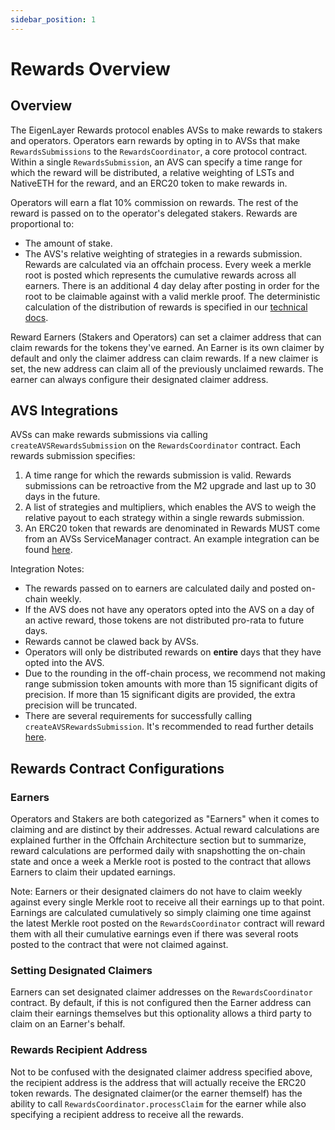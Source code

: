 ```yaml
---
sidebar_position: 1
---
```


# Rewards Overview

## Overview

The EigenLayer Rewards protocol enables AVSs to make rewards to stakers and operators. Operators earn rewards by opting in to AVSs that make `RewardsSubmissions` to the `RewardsCoordinator`, a core protocol contract. Within a single `RewardsSubmission`, an AVS can specify a time range for which the reward will be distributed, a relative weighting of LSTs and NativeETH for the reward, and an ERC20 token to make rewards in.  

Operators will earn a flat 10% commission on rewards. The rest of the reward is passed on to the operator's delegated stakers. Rewards are proportional to:
- The amount of stake.
- The AVS's relative weighting of strategies in a rewards submission.
Rewards are calculated via an offchain process. Every week a merkle root is posted which represents the cumulative rewards across all earners. There is an additional 4 day delay after posting in order for the root to be claimable against with a valid merkle proof. The deterministic calculation of the distribution of rewards is specified in our [technical docs](https://hackmd.io/u-NHKEvtQ7m7CVDb4_42bA). 

Reward Earners (Stakers and Operators) can set a claimer address that can claim rewards for the tokens they've earned. An Earner is its own claimer by default and only the claimer address can claim rewards. If a new claimer is set, the new address can claim all of the previously unclaimed rewards. The earner can always configure their designated claimer address.


## AVS Integrations

AVSs can make rewards submissions via calling `createAVSRewardsSubmission` on the `RewardsCoordinator` contract. Each rewards submission specifies:  

1. A time range for which the rewards submission is valid. Rewards submissions can be retroactive from the M2 upgrade and last up to 30 days in the future.
2. A list of strategies and multipliers, which enables the AVS to weigh the relative payout to each strategy within a single rewards submission.
3. An ERC20 token that rewards are denominated in
Rewards MUST come from an AVSs ServiceManager contract. An example integration can be found [here](https://github.com/Layr-Labs/eigenlayer-middleware/blob/v0.2.0-rc2-holesky-preprod-rewards/src/ServiceManagerBase.sol#L76-L104).  

Integration Notes:
- The rewards passed on to earners are calculated daily and posted on-chain weekly.
- If the AVS does not have any operators opted into the AVS on a day of an active reward, those tokens are not distributed pro-rata to future days.
- Rewards cannot be clawed back by AVSs.
- Operators will only be distributed rewards on **entire** days that they have opted into the AVS.
- Due to the rounding in the off-chain process, we recommend not making range submission token amounts with more than 15 significant digits of precision. If more than 15 significant digits are provided, the extra precision will be truncated.
- There are several requirements for successfully calling `createAVSRewardsSubmission`. It's recommended to read further details [here](https://github.com/Layr-Labs/eigenlayer-contracts/blob/v0.3.0-rc3-holesky-preprod-rewards/docs/core/RewardsCoordinator.md#createavsrewardssubmission).


## Rewards Contract Configurations

### Earners 
Operators and Stakers are both categorized as "Earners" when it comes to claiming and are distinct by their addresses. Actual reward calculations are explained further in the Offchain Architecture section but to summarize, reward calculations are performed daily with snapshotting the on-chain state and once a week a Merkle root is posted to the contract that allows Earners to claim their updated earnings.

Note: Earners or their designated claimers do not have to claim weekly against every single Merkle root to receive all their earnings up to that point. Earnings are calculated cumulatively so simply claiming one time against the latest Merkle root posted on the `RewardsCoordinator` contract will reward them with all their cumulative earnings even if there was several roots posted to the contract that were not claimed against.

### Setting Designated Claimers
Earners can set designated claimer addresses on the `RewardsCoordinator` contract. By default, if this is not configured then the Earner address can claim their earnings themselves but this optionality allows a third party to claim on an Earner's behalf. 

### Rewards Recipient Address
Not to be confused with the designated claimer address specified above, the recipient address is the address that will actually receive the ERC20 token rewards. The designated claimer(or the earner themself) has the ability to call `RewardsCoordinator.processClaim` for the earner while also specifying a recipient address to receive all the rewards.